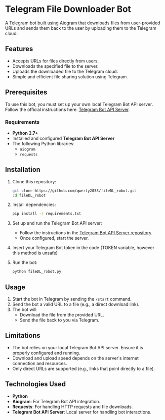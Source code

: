 # Telegram File Downloader Bot

A Telegram bot built using [Aiogram](https://docs.aiogram.dev/en/latest/) that downloads files from user-provided URLs and sends them back to the user by uploading them to the Telegram cloud.

## Features

- Accepts URLs for files directly from users.  
- Downloads the specified file to the server.  
- Uploads the downloaded file to the Telegram cloud.  
- Simple and efficient file sharing solution using Telegram.  

## Prerequisites

To use this bot, you must set up your own local Telegram Bot API server. Follow the official instructions here: [Telegram Bot API Server](https://github.com/tdlib/telegram-bot-api).

### Requirements

- **Python 3.7+**
- Installed and configured **Telegram Bot API Server**
- The following Python libraries:
  - `aiogram`
  - `requests`

## Installation

1. Clone this repository:

   ```bash
   git clone https://github.com/qwerty2053/fileDL_robot.git
   cd fileDL_robot
   ```

2. Install dependencies:

   ```bash
   pip install -r requirements.txt
   ```

3. Set up and run the Telegram Bot API server:
   - Follow the instructions in the [Telegram Bot API Server repository](https://github.com/tdlib/telegram-bot-api).
   - Once configured, start the server.

4. Insert your Telegram Bot token in the code (TOKEN variable, however this method is unsafe)

5. Run the bot:

   ```bash
   python fileDL_robot.py
   ```

## Usage

1. Start the bot in Telegram by sending the `/start` command.  
2. Send the bot a valid URL to a file (e.g., a direct download link).  
3. The bot will:
   - Download the file from the provided URL.
   - Send the file back to you via Telegram.

## Limitations

- The bot relies on your local Telegram Bot API server. Ensure it is properly configured and running.  
- Download and upload speed depends on the server's internet connection and resources.  
- Only direct URLs are supported (e.g., links that point directly to a file).  

## Technologies Used

- **Python**  
- **Aiogram**: For Telegram Bot API integration.  
- **Requests**: For handling HTTP requests and file downloads.  
- **Telegram Bot API Server**: Local server for handling bot interactions.  
